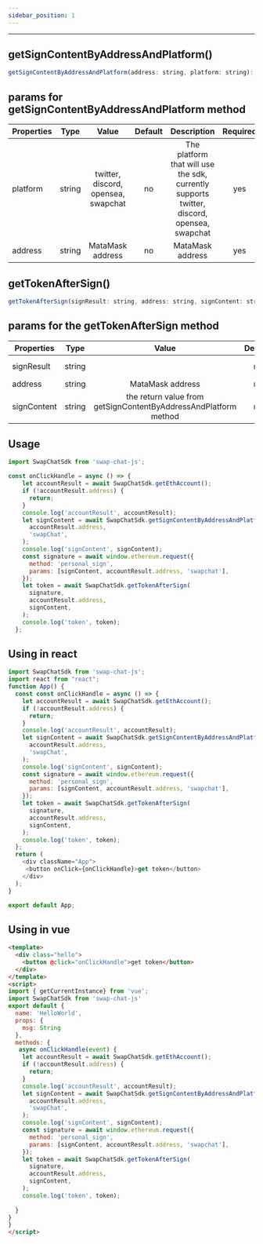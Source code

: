 ```yaml
---
sidebar_position: 1
---
```

***
## getSignContentByAddressAndPlatform()
```javascript
getSignContentByAddressAndPlatform(address: string, platform: string): Promise<string>;
```
## params for getSignContentByAddressAndPlatform method 
Properties|Type|Value|Default|Description|Required
---|:----:|:----:|:-----:|:-----:|:---------:|
|platform|string|twitter,<br />discord,<br />opensea,<br />swapchat|no|The platform <br /> that will use<br />the sdk, <br /> currently supports <br /> twitter, <br />discord, <br />opensea, <br />swapchat|yes
|address |string|MataMask address|no|MataMask address|yes
## getTokenAfterSign()
```javascript
getTokenAfterSign(signResult: string, address: string, signContent: string, userAvatar?: string): Promise<string | undefined>;
```
## params for the getTokenAfterSign method
Properties|Type|Value|Default|Description|Required
---|:----:|:----:|:-----:|:-----:|:---------:|
|signResult|string||no|the return value of MetaMask personal_sign Method request |yes
|address |string|MataMask address|no|MataMask address|yes
|signContent |string| the return value from getSignContentByAddressAndPlatform method |no|the return value from getSignContentByAddressAndPlatform method|yes
## Usage
```javascript
import SwapChatSdk from 'swap-chat-js';

const onClickHandle = async () => {
    let accountResult = await SwapChatSdk.getEthAccount();
    if (!accountResult.address) {
      return;
    }
    console.log('accountResult', accountResult);
    let signContent = await SwapChatSdk.getSignContentByAddressAndPlatform(
      accountResult.address,
      'swapChat',
    );
    console.log('signContent', signContent);
    const signature = await window.ethereum.request({
      method: 'personal_sign',
      params: [signContent, accountResult.address, 'swapchat'],
    });
    let token = await SwapChatSdk.getTokenAfterSign(
      signature,
      accountResult.address,
      signContent,
    );
    console.log('token', token);
  };
```

## Using  in react

```javascript
import SwapChatSdk from 'swap-chat-js';
import react from "react";
function App() {
  const const onClickHandle = async () => {
    let accountResult = await SwapChatSdk.getEthAccount();
    if (!accountResult.address) {
      return;
    }
    console.log('accountResult', accountResult);
    let signContent = await SwapChatSdk.getSignContentByAddressAndPlatform(
      accountResult.address,
      'swapChat',
    );
    console.log('signContent', signContent);
    const signature = await window.ethereum.request({
      method: 'personal_sign',
      params: [signContent, accountResult.address, 'swapchat'],
    });
    let token = await SwapChatSdk.getTokenAfterSign(
      signature,
      accountResult.address,
      signContent,
    );
    console.log('token', token);
  };
  return (
    <div className="App">
     <button onClick={onClickHandle}>get token</button>
    </div>
  );
}

export default App;
```
## Using  in vue
```html
<template>
  <div class="hello">
    <button @click="onClickHandle">get token</button>
  </div>
</template>
<script>
import { getCurrentInstance} from 'vue';
import SwapChatSdk from 'swap-chat-js'
export default {
  name: 'HelloWorld',
  props: {
    msg: String
  },
  methods: {
   async onClickHandle(event) {
    let accountResult = await SwapChatSdk.getEthAccount();
    if (!accountResult.address) {
      return;
    }
    console.log('accountResult', accountResult);
    let signContent = await SwapChatSdk.getSignContentByAddressAndPlatform(
      accountResult.address,
      'swapChat',
    );
    console.log('signContent', signContent);
    const signature = await window.ethereum.request({
      method: 'personal_sign',
      params: [signContent, accountResult.address, 'swapchat'],
    });
    let token = await SwapChatSdk.getTokenAfterSign(
      signature,
      accountResult.address,
      signContent,
    );
    console.log('token', token);
    
  }
}
}
</script>
```